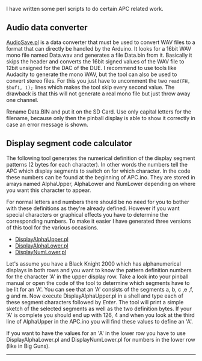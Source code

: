 I have written some perl scripts to do certain APC related work.

## Audio data converter 

[AudioSave.pl](https://github.com/AmokSolderer/APC/blob/master/DOC/Software/AudioSave.pl) is a data converter that must be used to convert WAV files to a format that can directly be handled by the Arduino. It looks for a 16bit WAV mono file named Data.wav and generates a file Data.bin from it. Basically it skips the header and converts the 16bit signed values of the WAV file to 12bit unsigned for the DAC of the DUE. I recommend to use tools like Audacity to generate the mono WAV, but the tool can also be used to convert stereo files. For this you just have to uncomment the two `read(FH, $buf1, 1);` lines which makes the tool skip every second value. The drawback is that this will not generate a real mono file but just throw away one channel.

Rename Data.BIN and put it on the SD Card. Use only capital letters for the filename, because only then the pinball display is able to show it correctly in case an error message is shown.

## Display segment code calculator

The following tool generates the numerical definition of the display segment patterns (2 bytes for each character). In other words the numbers tell the APC which display segments to switch on for which character. In the code these numbers can be found at the beginning of APC.ino. They are stored in arrays named AlphaUpper, AlphaLower and NumLower depending on where you want this character to appear.

For normal letters and numbers there should be no need for you to bother with these definitions as they're already defined. However if you want special characters or graphical effects you have to determine the corresponding numbers. To make it easier I have generated three versions of this tool for the various occasions.

* [DisplayAlphaUpper.pl](https://github.com/AmokSolderer/APC/blob/master/DOC/Software/DisplayAlphaUpper.pl) 
* [DisplayAlphaLower.pl](https://github.com/AmokSolderer/APC/blob/master/DOC/Software/DisplayAlphaLower.pl)
* [DisplayNumLower.pl](https://github.com/AmokSolderer/APC/blob/master/DOC/Software/DisplayNumLower.pl)

Let's assume you have a Black Knight 2000 which has alphanumerical displays in both rows and you want to know the pattern definition numbers for the character 'A' in the upper display row. Take a look into your pinball manual or open the code of the tool to determine which segments have to be lit for an 'A'. You can see that an 'A' consists of the segments a, b, c ,e ,f, g and m. Now execute DisplayAlphaUpper.pl in a shell and type each of these segment characters followed by _Enter_. The tool will print a simple sketch of the selected segments as well as the two definition bytes. If your 'A' is complete you should end up with 126, 4 and when you look at the third line of AlphaUpper in the APC.ino you will find these values to define an 'A'.

If you want to have the values for an 'A' in the lower row you have to use DisplayAlphaLower.pl and DisplayNumLower.pl for numbers in the lower row (like in Big Guns).

***